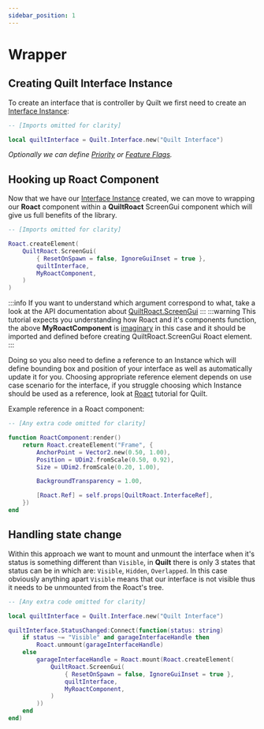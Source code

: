 ```yaml
---
sidebar_position: 1
---
```


# Wrapper

## Creating Quilt Interface Instance

To create an interface that is controller by Quilt we first need to create an [Interface Instance](/api/Interface):

```lua
-- [Imports omitted for clarity]

local quiltInterface = Quilt.Interface.new("Quilt Interface")
```

*Optionally we can define [Priority](/) or [Feature Flags](/).*

## Hooking up Roact Component

Now that we have our [Interface Instance](/api/Interface) created, we can move to wrapping our **Roact** component within a **QuiltRoact** ScreenGui component which will give us full benefits of the library.

```lua
-- [Imports omitted for clarity]

Roact.createElement(
	QuiltRoact.ScreenGui(
		{ ResetOnSpawn = false, IgnoreGuiInset = true },
		quiltInterface,
		MyRoactComponent,
	)
)
```
:::info
If you want to understand which argument correspond to what, take a look at the API documentation about [QuiltRoact.ScreenGui](/)
:::
:::warning
This tutorial expects you understanding how Roact and it's components function, the above **MyRoactComponent** is <u>imaginary</u> in this case and it should be imported and defined before creating QuiltRoact.ScreenGui Roact element.
:::

Doing so you also need to define a reference to an Instance which will define bounding box and position of your interface as well as automatically update it for you. Choosing appropriate reference element depends on use case scenario for the interface, if you struggle choosing which Instance should be used as a reference, look at [Roact](/docs/Quilt/getting_started/roact/#which-element-should-be-the-reference) tutorial for Quilt.

Example reference in a Roact component:
```lua
-- [Any extra code omitted for clarity]

function RoactComponent:render()
	return Roact.createElement("Frame", {
		AnchorPoint = Vector2.new(0.50, 1.00),
		Position = UDim2.fromScale(0.50, 0.92),
		Size = UDim2.fromScale(0.20, 1.00),

		BackgroundTransparency = 1.00,

		[Roact.Ref] = self.props[QuiltRoact.InterfaceRef],
	})
end
```

## Handling state change

Within this approach we want to mount and unmount the interface when it's status is something different than `Visible`, in **Quilt** there is only 3 states that status can be in which are: `Visible`, `Hidden`, `Overlapped`. In this case obviously anything apart `Visible` means that our interface is not visible thus it needs to be unmounted from the Roact's tree.
```lua
-- [Any extra code omitted for clarity]

local quiltInterface = Quilt.Interface.new("Quilt Interface")

quiltInterface.StatusChanged:Connect(function(status: string)
	if status ~= "Visible" and garageInterfaceHandle then
		Roact.unmount(garageInterfaceHandle)
	else
		garageInterfaceHandle = Roact.mount(Roact.createElement(
			QuiltRoact.ScreenGui(
				{ ResetOnSpawn = false, IgnoreGuiInset = true },
				quiltInterface,
				MyRoactComponent,
			)
		))
	end
end)
```